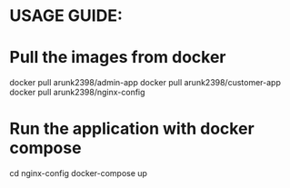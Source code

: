 # USAGE GUIDE:

# Pull the images from docker
docker pull arunk2398/admin-app
docker pull arunk2398/customer-app
docker pull arunk2398/nginx-config  

# Run the application with docker compose
cd nginx-config
docker-compose up
